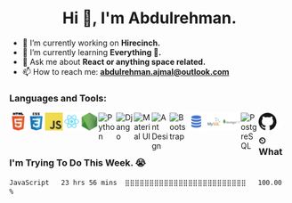 <h1 align="center"> Hi 👋, I'm Abdulrehman.</h1>

- 🔭 I’m currently working on <strong>Hirecinch.</strong>
- 🌱 I’m currently learning <strong>Everything 🤣.</strong>
- 💬 Ask me about <strong>React or anything space related.</strong>
- 📫 How to reach me: <strong>abdulrehman.ajmal@outlook.com</strong>


### Languages and Tools:

<img align="left" alt="HTML5" width="32px" src="https://raw.githubusercontent.com/github/explore/80688e429a7d4ef2fca1e82350fe8e3517d3494d/topics/html/html.png" />
<img align="left" alt="CSS3" width="32px" src="https://raw.githubusercontent.com/github/explore/80688e429a7d4ef2fca1e82350fe8e3517d3494d/topics/css/css.png" />
<img align="left" alt="JavaScript" width="32px"  src="https://raw.githubusercontent.com/github/explore/80688e429a7d4ef2fca1e82350fe8e3517d3494d/topics/javascript/javascript.png" />
<img align="left" alt="React" width="32px" src="https://raw.githubusercontent.com/github/explore/80688e429a7d4ef2fca1e82350fe8e3517d3494d/topics/react/react.png" />
<img align="left" alt="Node.js" width="32px" src="https://raw.githubusercontent.com/github/explore/80688e429a7d4ef2fca1e82350fe8e3517d3494d/topics/nodejs/nodejs.png" />

<img align="left" width="32px" src="https://github.com/get-icon/geticon/raw/master/icons/python.svg" alt="Python" />
<img align="left" width="32px" src="https://github.com/get-icon/geticon/raw/master/icons/django.svg" alt="Django" />
<img align="left" width="32px" src="https://github.com/get-icon/geticon/raw/master/icons/material-ui.svg" alt="Material UI"  />
<img align="left" width="32px" src="https://github.com/get-icon/geticon/raw/master/icons/ant-design.svg" alt="Ant Design" />
<img align="left" width="32px" src="https://github.com/get-icon/geticon/raw/master/icons/bootstrap.svg" alt="Bootstrap"  />

<img align="left" alt="SQL" width="32px" src="https://raw.githubusercontent.com/github/explore/80688e429a7d4ef2fca1e82350fe8e3517d3494d/topics/sql/sql.png" />
<img align="left" alt="MySQL" width="32px" src="https://raw.githubusercontent.com/github/explore/80688e429a7d4ef2fca1e82350fe8e3517d3494d/topics/mysql/mysql.png" />
<img align="left" alt="MongoDB" width="32px" src="https://raw.githubusercontent.com/github/explore/80688e429a7d4ef2fca1e82350fe8e3517d3494d/topics/mongodb/mongodb.png" />
<img align="left" width="32px" src="https://github.com/get-icon/geticon/raw/master/icons/postgresql.svg" alt="PostgreSQL" />
<img align="left" alt="GitHub" width="32px" src="https://raw.githubusercontent.com/github/explore/78df643247d429f6cc873026c0622819ad797942/topics/github/github.png" />
<br/>


### ⏲ What I'm Trying To Do This Week. 😭

<!--START_SECTION:waka-->

```text
JavaScript   23 hrs 56 mins  ⣿⣿⣿⣿⣿⣿⣿⣿⣿⣿⣿⣿⣿⣿⣿⣿⣿⣿⣿⣿⣿⣿⣿⣿⣿   100.00 %
```

<!--END_SECTION:waka-->


